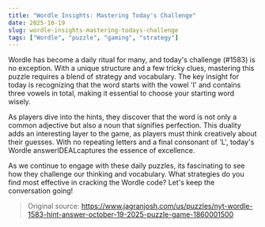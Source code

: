 ```yaml
---
title: "Wordle Insights: Mastering Today's Challenge"
date: 2025-10-19
slug: wordle-insights-mastering-todays-challenge
tags: ["Wordle", "puzzle", "gaming", "strategy"]
---
```


Wordle has become a daily ritual for many, and today's challenge (#1583) is no exception. With a unique structure and a few tricky clues, mastering this puzzle requires a blend of strategy and vocabulary. The key insight for today is recognizing that the word starts with the vowel 'I' and contains three vowels in total, making it essential to choose your starting word wisely.

As players dive into the hints, they discover that the word is not only a common adjective but also a noun that signifies perfection. This duality adds an interesting layer to the game, as players must think creatively about their guesses. With no repeating letters and a final consonant of 'L', today's Wordle answerIDEALcaptures the essence of excellence.

As we continue to engage with these daily puzzles, its fascinating to see how they challenge our thinking and vocabulary. What strategies do you find most effective in cracking the Wordle code? Let's keep the conversation going!

> Original source: https://www.jagranjosh.com/us/puzzles/nyt-wordle-1583-hint-answer-october-19-2025-puzzle-game-1860001500